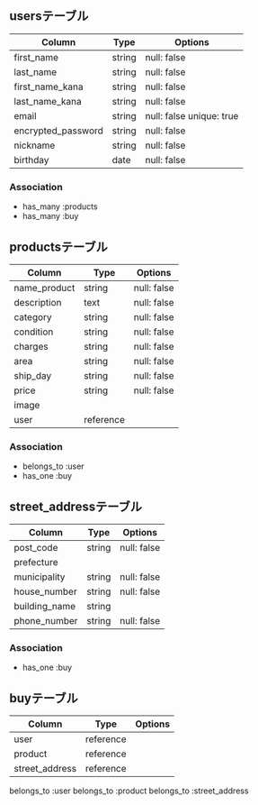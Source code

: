 
## usersテーブル

| Column              | Type       | Options                  |
| ------------------- | ---------- | ------------------------ |
| first_name          | string     | null: false              |
| last_name           | string     | null: false              |
| first_name_kana     | string     | null: false              |
| last_name_kana      | string     | null: false              |
| email               | string     | null: false unique: true |
| encrypted_password  | string     | null: false              |
| nickname            | string     | null: false              |
| birthday            | date       | null: false              |

### Association

- has_many :products
- has_many :buy

## productsテーブル

| Column              | Type       | Options     |
| ------------------- | ---------- | ----------- |
| name_product        | string     | null: false |
| description         | text       | null: false |
| category            | string     | null: false |
| condition           | string     | null: false |
| charges             | string     | null: false |
| area                | string     | null: false |
| ship_day            | string     | null: false |
| price               | string     | null: false |
| image               |            |             |
| user                | reference  |             |

### Association

- belongs_to :user
- has_one :buy


## street_addressテーブル

| Column              | Type       | Options     |
| ------------------- | ---------- | ----------- |
| post_code           | string     | null: false |
| prefecture          |            |             |
| municipality        | string     | null: false |
| house_number        | string     | null: false |
| building_name       | string     |             |
| phone_number        | string     | null: false |

### Association

- has_one :buy

## buyテーブル

| Column              | Type       | Options     |
| ------------------- | ---------- | ----------- |
| user                | reference  |             |
| product             | reference  |             |
| street_address      | reference  |             |

belongs_to :user
belongs_to :product
belongs_to :street_address
